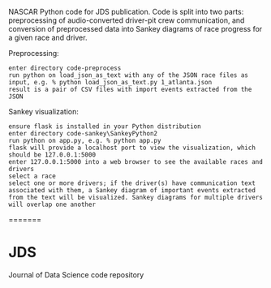 NASCAR Python code for JDS publication. Code is split into two parts: preprocessing of audio-converted driver-pit crew communication, and conversion of preprocessed data into Sankey diagrams of race progress for a given race and driver.

Preprocessing:

    enter directory code-preprocess
    run python on load_json_as_text with any of the JSON race files as input, e.g. % python load_json_as_text.py 1_atlanta.json
    result is a pair of CSV files with import events extracted from the JSON

Sankey visualization:

    ensure flask is installed in your Python distribution
    enter directory code-sankey\SankeyPython2
    run python on app.py, e.g. % python app.py
    flask will provide a localhost port to view the visualization, which should be 127.0.0.1:5000
    enter 127.0.0.1:5000 into a web browser to see the available races and drivers
    select a race
    select one or more drivers; if the driver(s) have communication text associated with them, a Sankey diagram of important events extracted from the text will be visualized. Sankey diagrams for multiple drivers will overlap one another
=======
# JDS
Journal of Data Science code repository
